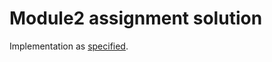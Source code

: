 # Module2 assignment solution

Implementation as [specified](https://github.com/jhu-ep-coursera/fullstack-course5/blob/master/assignments/assignment2/Assignment-2.md).
